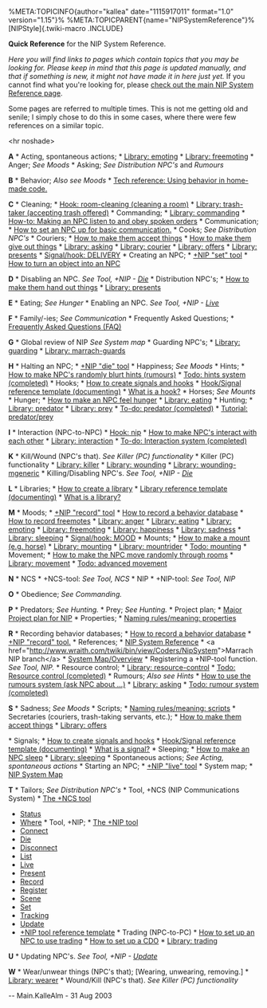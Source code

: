 %META:TOPICINFO{author=\"kallea\" date=\"1115917011\" format=\"1.0\"
version=\"1.15\"}% %META:TOPICPARENT{name=\"NIPSystemReference\"}%
[NIPStyle]{.twiki-macro .INCLUDE}

**Quick Reference** for the NIP System Reference.

*Here you will find links to pages which contain topics that you may be
looking for. Please keep in mind that this page is updated manually, and
that if something is new, it might not have made it in here just yet.*
If you cannot find what you\'re looking for, please [check out the main
NIP System Reference page](NIPSystemReference).

Some pages are referred to multiple times. This is not me getting old
and senile; I simply chose to do this in some cases, where there were
few references on a similar topic.

\<hr noshade\>

**A** \* Acting, spontaneous actions; \* [Library:
emoting](NIPLibRefEmoting) \* [Library: freemoting](NIPLibRefFreemoting)
\* Anger; *See Moods* \* Asking; *See Distribution NPC\'s* and *Rumours*

**B** \* Behavior; *Also see Moods* \* [Tech reference: Using behavior
in home-made code.](NIPRefBehavior)

**C** \* Cleaning; \* [Hook: room-cleaning (cleaning a
room)](NIPHookRefRoomCleaning) \* [Library: trash-taker (accepting trash
offered)](NIPLibRefTrashTaker) \* Commanding; \* [Library:
commanding](NIPLibRefCommanding) \* [How-to: Making an NPC listen to and
obey spoken orders](NIPHowCommanding) \* Communication; \* [How to set
an NPC up for basic communication.](NIPHowCommunication) \* Cooks; *See
Distribution NPC\'s* \* Couriers; \* [How to make them accept
things](NIPHowOffers) \* [How to make them give out
things](NIPHowPresents) \* [Library: asking](NIPLibRefAsking) \*
[Library: courier](NIPLibRefCourier) \* [Library:
offers](NIPLibRefOffers) \* [Library: presents](NIPLibRefPresents) \*
[Signal/hook: DELIVERY](NIPHookRefDelivery) \* Creating an NPC; \* [+NIP
\"set\" tool](NIPToolSet) \* [How to turn an object into an
NPC](NIPHowSetUp)

**D** \* Disabling an NPC. *See Tool, +NIP - [Die](NIPToolDie)* \*
Distribution NPC\'s; \* [How to make them hand out
things](NIPHowPresents) \* [Library: presents](NIPLibRefPresents)

**E** \* Eating; *See Hunger* \* Enabling an NPC. *See Tool, +NIP -
[Live](NIPToolLive)*

**F** \* Family/-ies; *See Communication* \* Frequently Asked Questions;
\* [Frequently Asked Questions (FAQ)](NIPFAQ)

**G** \* Global review of NIP *See System map* \* Guarding NPC\'s; \*
[Library: guarding](NIPLibRefGuarding) \* [Library:
marrach-guards](NIPLibRefMarrachGuards)

**H** \* Halting an NPC; \* [+NIP \"die\" tool](NIPToolDie) \*
Happiness; *See Moods* \* Hints; \* [How to make NPC\'s randomly blurt
hints (rumours)](NIPHowHints) \* [Todo: hints system
(completed)](NIPTodoHintsSystem) \* Hooks; \* [How to create signals and
hooks](NIPRefSignalsAndHooks) \* [Hook/Signal reference template
(documenting)](NIPTempHookRef) \* [What is a hook?](NIPHook) \* Horses;
*See Mounts* \* Hunger; \* [How to make an NPC feel
hunger](NIPHowHungry) \* [Library: eating](NIPLibRefEating) \* Hunting;
\* [Library: predator](NIPLibRefPredator) \* [Library:
prey](NIPLibRefPrey) \* [To-do: predator (completed)](NIPTodoPredator)
\* [Tutorial: predator/prey](NIPTutorialPredatorPrey)

**I** \* Interaction (NPC-to-NPC) \* [Hook: nip](NIPHookRefNip) \* [How
to make NPC\'s interact with each other](NIPHowInteractive) \* [Library:
interaction](NIPLibRefInteraction) \* [To-do: Interaction system
(completed)](NIPTodoInteractionSystem)

**K** \* Kill/Wound (NPC\'s that). *See Killer (PC) functionality* \*
Killer (PC) functionality \* [Library: killer](NIPLibRefKiller) \*
[Library: wounding](NIPLibRefWounding) \* [Library:
wounding-mgeneric](NIPLibRefWoundingMGeneric) \* Killing/Disabling
NPC\'s. *See Tool, +NIP - [Die](NIPToolDie)*

**L** \* Libraries; \* [How to create a library](NIPRefLibraries) \*
[Library reference template (documenting)](NIPTempLibRef) \* [What is a
library?](NIPLibrary)

**M** \* Moods; \* [+NIP \"record\" tool](NIPToolRecord) \* [How to
record a behavior database](NIPHowRecord) \* [How to record
freemotes](NIPHowRecordFreemotes) \* [Library: anger](NIPLibRefAnger) \*
[Library: eating](NIPLibRefEating) \* [Library:
emoting](NIPLibRefEmoting) \* [Library: freemoting](NIPLibRefFreemoting)
\* [Library: happiness](NIPLibRefHappiness) \* [Library:
sadness](NIPLibRefSadness) \* [Library: sleeping](NIPLibRefSleeping) \*
[Signal/hook: MOOD](NIPHookRefMood) \* Mounts; \* [How to make a mount
(e.g. horse)](NIPHowMakeAMount) \* [Library:
mounting](NIPLibRefMounting) \* [Library:
mountrider](NIPLibRefMountrider) \* [Todo: mounting](NIPTodoMounting) \*
Movement; \* [How to make the NPC move randomly through
rooms](NIPHowRandomMove) \* [Library: movement](NIPLibRefMovement) \*
[Todo: advanced movement](NIPTodoAdvancedMovement)

**N** \* NCS \* +NCS-tool: *See Tool, NCS* \* NIP \* +NIP-tool: *See
Tool, NIP*

**O** \* Obedience; *See Commanding.*

**P** \* Predators; *See Hunting.* \* Prey; *See Hunting.* \* Project
plan; \* [Major Project plan for NIP](NIPPlanMajor) \* Properties; \*
[Naming rules/meaning: properties](NIPPropGroups)

**R** \* Recording behavior databases; \* [How to record a behavior
database](NIPHowRecord) \* [+NIP \"record\" tool.](NIPToolRecord) \*
References; \* [NIP System Reference](NIPSystemReference) \* \<a
href=\"<http://www.wraith.com/twiki/bin/view/Coders/NipSystem>\"\>Marrach
NIP branch\</a\> \* [System Map/Overview](NIPSystemMap) \* Registering a
+NIP-tool function. *See Tool, NIP.* \* Resource control; \* [Library:
resource-control](NIPLibRefResourceControl) \* [Todo: Resource control
(completed)](NIPTodoResourceControl) \* Rumours; *Also see Hints* \*
[How to use the rumours system (ask NPC about \...)](NIPHowRumours) \*
[Library: asking](NIPLibRefAsking) \* [Todo: rumour system
(completed)](NIPTodoRumourSystem)

**S** \* Sadness; *See Moods* \* Scripts; \* [Naming rules/meaning:
scripts](NIPScriptGroups) \* Secretaries (couriers, trash-taking
servants, etc.); \* [How to make them accept things](NIPHowOffers) \*
[Library: offers](NIPLibRefOffers)

\* Signals; \* [How to create signals and hooks](NIPRefSignalsAndHooks)
\* [Hook/Signal reference template (documenting)](NIPTempHookRef) \*
[What is a signal?](NIPSignal) \* Sleeping; \* [How to make an NPC
sleep](NIPHowSleep) \* [Library: sleeping](NIPLibRefSleeping) \*
Spontaneous actions; *See Acting, spontaneous actions* \* Starting an
NPC; \* [+NIP \"live\" tool](NIPToolLive) \* System map; \* [NIP System
Map](NIPSystemMap)

**T** \* Tailors; *See Distribution NPC\'s* \* Tool, +NCS (NIP
Communications System) \* [The +NCS tool](NCSTool)

-   [Status](NIPNcsToolStatus)
-   [Where](NIPNcsToolWhere) \* Tool, +NIP; \* [The +NIP tool](NIPTool)
-   [Connect](NIPToolConnect)
-   [Die](NIPToolDie)
-   [Disconnect](NIPToolDisconnect)
-   [List](NIPToolList)
-   [Live](NIPToolLive)
-   [Present](NIPToolPresent)
-   [Record](NIPToolRecord)
-   [Register](NIPToolRegister)
-   [Scene](NIPToolScene)
-   [Set](NIPToolSet)
-   [Tracking](NIPToolTracking)
-   [Update](NIPToolUpdate)
-   [+NIP tool reference template](NIPTempToolRef) \* Trading
    (NPC-to-PC) \* [How to set up an NPC to use
    trading](NIPHowTrading) \* [How to set up a
    CDO](NIPHowCashDataObjects) \* [Library: trading](NIPLibRefTrading)

**U** \* Updating NPC\'s. *See Tool, +NIP - [Update](NIPToolUpdate)*

**W** \* Wear/unwear things (NPC\'s that); \[Wearing, unwearing,
removing.\] \* [Library: wearer](NIPLibRefWearer) \* Wound/Kill (NPC\'s
that). *See Killer (PC) functionality*

\-- Main.KalleAlm - 31 Aug 2003
